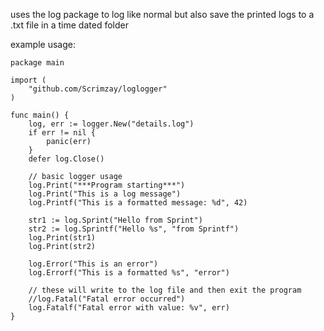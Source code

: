 uses the log package to log like normal but also save the printed logs to a .txt file in a time dated folder

example usage:

```
package main

import (
	"github.com/Scrimzay/loglogger"
)

func main() {
	log, err := logger.New("details.log")
	if err != nil {
		panic(err)
	}
	defer log.Close()

	// basic logger usage
	log.Print("***Program starting***")
	log.Print("This is a log message")
	log.Printf("This is a formatted message: %d", 42)

	str1 := log.Sprint("Hello from Sprint")
	str2 := log.Sprintf("Hello %s", "from Sprintf")
	log.Print(str1)
	log.Print(str2)

	log.Error("This is an error")
	log.Errorf("This is a formatted %s", "error")

	// these will write to the log file and then exit the program
	//log.Fatal("Fatal error occurred")
	log.Fatalf("Fatal error with value: %v", err)
}
```
